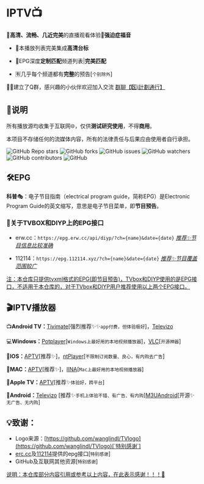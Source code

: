 # IPTV📺

🎈**高清、流畅、几近完美**的直播观看体验🎈**强迫症福音**

- 🔮本播放列表完美集成**高清台标**

- 💯EPG深度**定制匹配**频道列表|**完美匹配**

- 🈶几乎每个频道都有**完整**的预告[`个别除外`]

🎈🎈建立了Q群，感兴趣的小伙伴欢迎加入交流 [群聊【5️⃣i計劃通行】](https://qm.qq.com/cgi-bin/qm/qr?authKey=HJxEyxDPHE64LrYtSuRWHUYzSJlDo8iT5SxeyTp5nwe5a2MT%2BPoPds17T9zzIRiN&k=nVRc3tVKGiO7lBH6Gf4NdwDmbiAjQEph&noverify=0)

## 📖说明
所有播放源均收集于互联网🌐，仅供**测试研究使用**，不得**商用**。

本项目不存储任何的流媒体内容，所有的法律责任与后果应由使用者自行承担。

<p>
<img alt="GitHub Repo stars" src="https://img.shields.io/github/stars/ClodQiu/TVBox">
<img alt="GitHub forks" src="https://img.shields.io/github/forks/ClodQiu/TVBox">
<img alt="GitHub issues" src="https://img.shields.io/github/issues/ClodQiu/TVBox">
<img alt="GitHub watchers" src="https://img.shields.io/github/watchers/ClodQiu/TVBox">
<img alt="GitHub contributors" src="https://img.shields.io/github/contributors/ClodQiu/TVBox">
<img alt="GitHub" src="https://img.shields.io/github/license/ClodQiu/TVBox">
</p>

## 🛠️EPG

**科普**🎭：电子节目指南（electrical program guide，简称EPG）是Electronic Program Guide的英文缩写，意思是电子节目菜单，即**节目预告**。

### 📝关于TVBOX和DIYP上的EPG接口

- erw.cc：`https://epg.erw.cc/api/diyp/?ch={name}&date={date}` *<u>推荐✨节目信息比较准确</u>*

- 112114：`https://epg.112114.xyz/?ch={name}&date={date}` <u>*推荐✨节目覆盖范围较广*</u>

<u>注：本仓库只提供tvxml格式的EPG(即节目预告)，TVbox和DIYP使用的是EPG接口，不适用于本仓库的，对于TVbox和DIYP用户推荐使用以上两个EPG接口。</u>

## 🎬IPTV播放器
📺**Android TV：**[Tivimate](https://play.google.com/store/apps/details?id=ar.tvplayer.tv&hl=zh&gl=US)[强烈推荐✨✨`app付费，但体验极好`]，[Televizo](https://files.televizo.net/televizo-default.apk)

💻**Windows：**[Potplayer](https://potplayer.daum.net/)[`Windows上最好用的本地视频播放器`]，[VLC](https://www.videolan.org/)[`开源神器`]

📱**IOS：**[APTV](https://apps.apple.com/cn/app/aptv/id1630403500)[推荐✨]，[ntPlayer](https://apps.apple.com/cn/app/ntplayer/id1613758141)[`不限制订阅数量、良心，有内购去广告`]

📡**MAC：**[APTV](https://apps.apple.com/cn/app/aptv/id1630403500)[推荐✨]，[IINA](https://github.com/iina/iina)[`Mac上最好用的本地视频播放器`]

💽**Apple TV：**[APTV](https://apps.apple.com/cn/app/aptv/id1630403500)[推荐✨`体验好，跨平台`]

📲**Android：**[Televizo](https://files.televizo.net/televizo-default.apk) [推荐✨`手机上体验不错、有广告、有内购`][M3UAndroid](https://github.com/realOxy/M3UAndroid)[开源✨`无广告、无内购`]

## 💡致谢：
- Logo来源：[https://github.com/wanglindl/TVlogo](https://github.com/wanglindl/TVlogo)[`特别感谢`]
- [erc.cc](https://epg.erw.cc/)及[112114](https://epg.112114.xyz)提供的epg接口[`特别感谢`]
- GitHub及互联网其他资源[`特别感谢`]

<u>说明：本仓库部分内容引用或参考以上内容，在此表示感谢！！！🎈</u>
